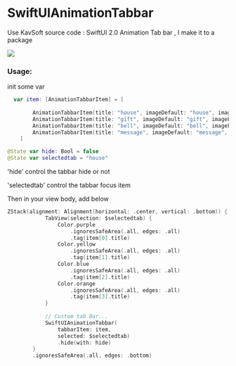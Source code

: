 # SwiftUIAnimationTabbar

Use KavSoft source code : SwiftUI 2.0 Animation Tab bar , I make it to a package

![](https://s31.aconvert.com/convert/p3r68-cdx67/fsr5j-am3tp.gif)
### Usage:

init some var

```swift
  var item: [AnimationTabbarItem] = [
        
        AnimationTabbarItem(title: "house", imageDefault: "house", imageFocus: "house.fill", focusColor: Color.red),
        AnimationTabbarItem(title: "gift", imageDefault: "gift", imageFocus: "gift.fill", focusColor: Color.red),
        AnimationTabbarItem(title: "bell", imageDefault: "bell", imageFocus: "bell.fill", focusColor: Color.red),
        AnimationTabbarItem(title: "message", imageDefault: "message", imageFocus: "message.fill", focusColor: Color.red)
    ]
```

```swift
@State var hide: Bool = false
@State var selectedtab = "house"
```

'hide' control the tabbar hide or not

'selectedtab' control the tabbar focus item

Then in your view body, add below

```swift
ZStack(alignment: Alignment(horizontal: .center, vertical: .bottom)) {
            TabView(selection: $selectedtab) {
                Color.purple
                    .ignoresSafeArea(.all, edges: .all)
                    .tag(item[0].title)   
                Color.yellow
                    .ignoresSafeArea(.all, edges: .all)
                    .tag(item[1].title)
                Color.blue
                    .ignoresSafeArea(.all, edges: .all)
                    .tag(item[2].title)
                Color.orange
                    .ignoresSafeArea(.all, edges: .all)
                    .tag(item[3].title)
            }
            
            // Custom tab Bar...
            SwiftUIAnimationTabbar(
                tabbarItem: item,
                selected: $selectedtab)
                .hide(with: hide)
        }
        .ignoresSafeArea(.all, edges: .bottom)
 
```

